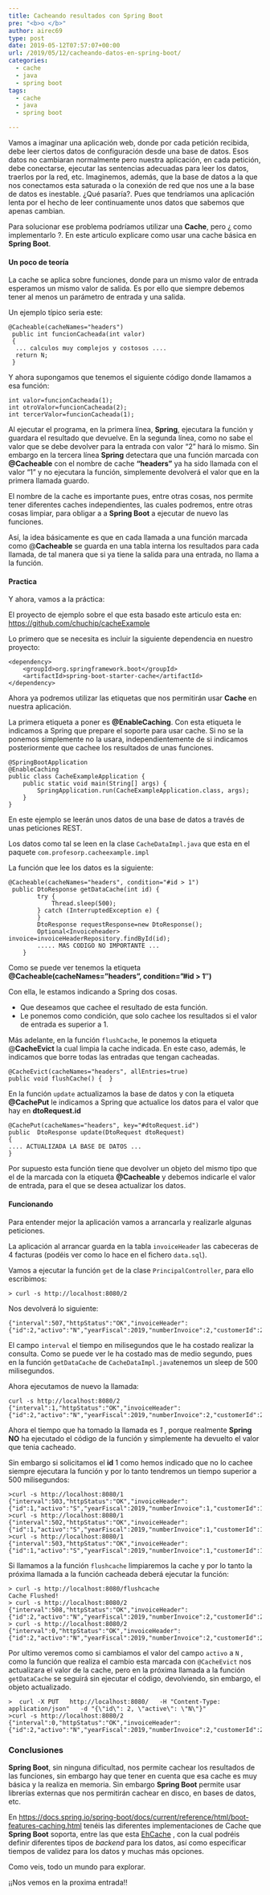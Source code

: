 ```yaml
---
title: Cacheando resultados con Spring Boot
pre: "<b>o </b>"
author: airec69
type: post
date: 2019-05-12T07:57:07+00:00
url: /2019/05/12/cacheando-datos-en-spring-boot/
categories:
  - cache
  - java
  - spring boot
tags:
  - cache
  - java
  - spring boot

---
```

Vamos a imaginar una aplicación web, donde por cada petición recibida, debe leer ciertos datos de configuración desde una base de datos. Esos datos no cambiaran normalmente pero nuestra aplicación, en cada petición, debe conectarse, ejecutar las sentencias adecuadas para leer los datos, traerlos por la red, etc. Imaginemos, además, que la base de datos a la que nos conectamos esta saturada o la conexión de red que nos une a la base de datos es inestable. ¿Qué pasaría?. Pues que tendríamos una aplicación lenta por el hecho de leer continuamente unos datos que sabemos que apenas cambian.

Para solucionar ese problema podríamos utilizar una **Cache**, pero ¿ como implementarlo ?. En este articulo explicare como usar una cache básica en **Spring Boot**.

#### Un poco de teoría

La cache se aplica sobre funciones, donde para un mismo valor de entrada esperamos un mismo valor de salida. Es por ello que siempre debemos tener al menos un parámetro de entrada y una salida.

Un ejemplo típico seria este:

```
@Cacheable(cacheNames="headers")
 public int funcionCacheada(int valor)
 {
  ... calculos muy complejos y costosos ....
  return N;
 }
```

Y ahora supongamos que tenemos el siguiente código donde llamamos a esa función:

    int valor=funcionCacheada(1);
    int otroValor=funcionCacheada(2);
    int tercerValor=funcionCacheada(1);
    

Al ejecutar el programa, en la primera línea, **Spring**, ejecutara la función y guardara el resultado que devuelve. En la segunda línea, como no sabe el valor que se debe devolver para la entrada con valor &#8220;2&#8221; hará lo mismo. Sin embargo en la tercera línea **Spring** detectara que una función marcada con **@Cacheable** con el nombre de cache **&#8220;headers&#8221;** ya ha sido llamada con el valor &#8220;1&#8221; y no ejecutara la función, simplemente devolverá el valor que en la primera llamada guardo.

El nombre de la cache es importante pues, entre otras cosas, nos permite tener diferentes caches independientes, las cuales podremos, entre otras cosas limpiar, para obligar a a **Spring Boot** a ejecutar de nuevo las funciones.

Así, la idea básicamente es que en cada llamada a una función marcada como @**Cacheable** se guarda en una tabla interna los resultados para cada llamada, de tal manera que si ya tiene la salida para una entrada, no llama a la función.

#### Practica

Y ahora, vamos a la práctica:

El proyecto de ejemplo sobre el que esta basado este articulo esta en: <https://github.com/chuchip/cacheExample>

Lo primero que se necesita es incluir la siguiente dependencia en nuestro proyecto:

```
<dependency>
	<groupId>org.springframework.boot</groupId>
	<artifactId>spring-boot-starter-cache</artifactId>
</dependency>
```

Ahora ya podremos utilizar las etiquetas que nos permitirán usar **Cache** en nuestra aplicación.

La primera etiqueta a poner es **@EnableCaching**. Con esta etiqueta le indicamos a Spring que prepare el soporte para usar cache. Si no se la ponemos simplemente no la usara, independientemente de si indicamos posteriormente que cachee los resultados de unas funciones.

```
@SpringBootApplication
@EnableCaching
public class CacheExampleApplication {
	public static void main(String[] args) {
		SpringApplication.run(CacheExampleApplication.class, args);
	}
}
```

En este ejemplo se leerán unos datos de una base de datos a través de unas peticiones REST.

Los datos como tal se leen en la clase `CacheDataImpl.java` que esta en el paquete `com.profesorp.cacheexample.impl`

La función que lee los datos es la siguiente:
```
@Cacheable(cacheNames="headers", condition="#id > 1")
 public DtoResponse getDataCache(int id) {	
		try {
			Thread.sleep(500);
		} catch (InterruptedException e) {
		}		
		DtoResponse requestResponse=new DtoResponse();		
		Optional<Invoiceheader> invoice=invoiceHeaderRepository.findById(id);
		..... MAS CODIGO NO IMPORTANTE ...
	}
```

Como se puede ver tenemos la etiqueta **@Cacheable(cacheNames=&#8221;headers&#8221;, condition=&#8221;#id > 1&#8243;)**

Con ella, le estamos indicando a Spring dos cosas.

- Que deseamos que cachee el resultado de esta función.
- Le ponemos como condición, que solo cachee los resultados si el valor de entrada es superior a 1.

Más adelante, en la función `flushCache`, le ponemos la etiqueta @**CacheEvict** la cual limpia la cache indicada. En este caso, además, le indicamos que borre todas las entradas que tengan cacheadas.

    @CacheEvict(cacheNames="headers", allEntries=true)
    public void flushCache() {	}	
    

En la función `update` actualizamos la base de datos y con la etiqueta **@CachePut** le indicamos a Spring que actualice los datos para el valor que hay en **dtoRequest.id**

    @CachePut(cacheNames="headers", key="#dtoRequest.id")
    public  DtoResponse update(DtoRequest dtoRequest)
    {
    .... ACTUALIZADA LA BASE DE DATOS ...
    }
    

Por supuesto esta función tiene que devolver un objeto del mismo tipo que el de la marcada con la etiqueta **@Cacheable** y debemos indicarle el valor de entrada, para el que se desea actualizar los datos.

#### Funcionando

Para entender mejor la aplicación vamos a arrancarla y realizarle algunas peticiones.

La aplicación al arrancar guarda en la tabla `invoiceHeader` las cabeceras de 4 facturas (podéis ver como lo hace en el fichero `data.sql`).

Vamos a ejecutar la función `get` de la clase `PrincipalController`, para ello escribimos:

    > curl -s http://localhost:8080/2
    

Nos devolverá lo siguiente:

    {"interval":507,"httpStatus":"OK","invoiceHeader":{"id":2,"activo":"N","yearFiscal":2019,"numberInvoice":2,"customerId":2}}
    

El campo `interval` el tiempo en milisegundos que le ha costado realizar la consulta. Como se puede ver le ha costado mas de medio segundo, pues en la función `getDataCache` de `CacheDataImpl.java`tenemos un sleep de 500 milisegundos.

Ahora ejecutamos de nuevo la llamada:

```
curl -s http://localhost:8080/2
{"interval":1,"httpStatus":"OK","invoiceHeader":{"id":2,"activo":"N","yearFiscal":2019,"numberInvoice":2,"customerId":2}}
```

Ahora el tiempo que ha tomado la llamada es _1_ , porque realmente **Spring** **NO** ha ejecutado el código de la función y simplemente ha devuelto el valor que tenia cacheado.

Sin embargo si solicitamos el **id** 1 como hemos indicado que no lo cachee siempre ejecutara la función y por lo tanto tendremos un tiempo superior a 500 milisegundos:

    >curl -s http://localhost:8080/1
    {"interval":503,"httpStatus":"OK","invoiceHeader":{"id":1,"activo":"S","yearFiscal":2019,"numberInvoice":1,"customerId":1}}
    >curl -s http://localhost:8080/1
    {"interval":502,"httpStatus":"OK","invoiceHeader":{"id":1,"activo":"S","yearFiscal":2019,"numberInvoice":1,"customerId":1}}
    >curl -s http://localhost:8080/1
    {"interval":503,"httpStatus":"OK","invoiceHeader":{"id":1,"activo":"S","yearFiscal":2019,"numberInvoice":1,"customerId":1}}
    

Si llamamos a la función `flushcache` limpiaremos la cache y por lo tanto la próxima llamada a la función cacheada deberá ejecutar la función:

    > curl -s http://localhost:8080/flushcache
    Cache Flushed!
    > curl -s http://localhost:8080/2
    {"interval":508,"httpStatus":"OK","invoiceHeader":{"id":2,"activo":"N","yearFiscal":2019,"numberInvoice":2,"customerId":2}}
    > curl -s http://localhost:8080/2
    {"interval":0,"httpStatus":"OK","invoiceHeader":{"id":2,"activo":"N","yearFiscal":2019,"numberInvoice":2,"customerId":2}}
    

Por ultimo veremos como si cambiamos el valor del campo `activo` a `N` , como la función que realiza el cambio esta marcada con `@CacheEvict` nos actualizara el valor de la cache, pero en la próxima llamada a la función `getDataCache` se seguirá sin ejecutar el código, devolviendo, sin embargo, el objeto actualizado.

<pre><code class="language-curl" lang="curl">>  curl -X PUT   http://localhost:8080/   -H "Content-Type: application/json"   -d "{\"id\": 2, \"active\": \"N\"}"
>curl -s http://localhost:8080/2
{"interval":0,"httpStatus":"OK","invoiceHeader":{"id":2,"activo":"N","yearFiscal":2019,"numberInvoice":2,"customerId":2}}
</code></pre>

### Conclusiones

**Spring Boot**, sin ninguna dificultad, nos permite cachear los resultados de las funciones, sin embargo hay que tener en cuenta que esa cache es muy básica y la realiza en memoria. Sin embargo **Spring Boot** permite usar librerías externas que nos permitirán cachear en disco, en bases de datos, etc.

En <https://docs.spring.io/spring-boot/docs/current/reference/html/boot-features-caching.html> tenéis las diferentes implementaciones de Cache que **Spring Boot** soporta, entre las que esta [EhCache][1] , con la cual podréis definir diferentes tipos de _backend_ para los datos, así como especificar tiempos de validez para los datos y muchas más opciones.

Como veis, todo un mundo para explorar.

¡¡Nos vemos en la proxima entrada!!



 [1]: https://www.ehcache.org/
